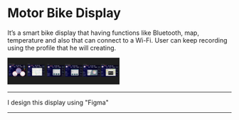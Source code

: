 # Motor Bike Display 

It’s a smart bike display that having functions like Bluetooth, map, temperature and also that can connect to a Wi-Fi.
User can keep recording using the profile that he will creating.

<img src="https://github.com/HansiLeelasena/Motor-bike-display/blob/b893b3a0316615d4fea01a013cec9b6dbddb14d3/motor%20bike.png" width="50%" />

---

I design this display using "Figma"

---
